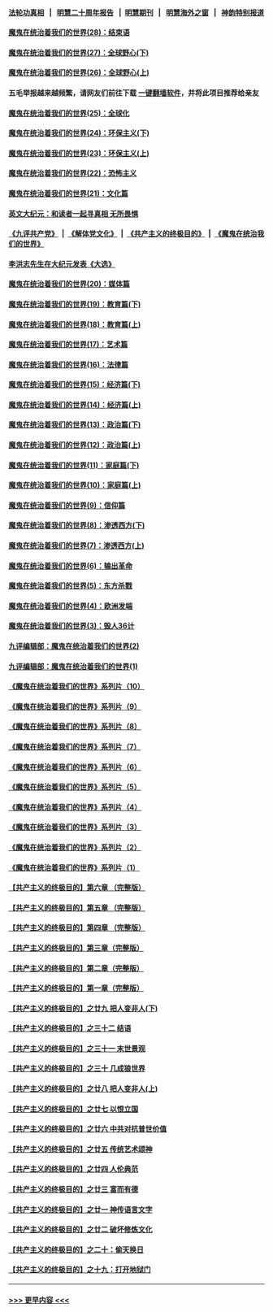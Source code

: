 #### [法轮功真相](https://github.com/gfw-breaker/truth/blob/master/README.md?t=0) &nbsp;&nbsp;|&nbsp;&nbsp; [明慧二十周年报告](https://github.com/gfw-breaker/mh-reports/blob/master/README.md?t=0) &nbsp;&nbsp;|&nbsp;&nbsp;[明慧期刊](https://github.com/gfw-breaker/mh-qikan) &nbsp;&nbsp;|&nbsp;&nbsp; [明慧海外之窗](https://github.com/gfw-breaker/mh-news/blob/master/README.md?t=0) &nbsp;&nbsp;|&nbsp;&nbsp; [神韵特别报道](https://github.com/gfw-breaker/mh-news/blob/master/shenyun.md?t=0)
#### [魔鬼在统治着我们的世界(28)：结束语](../pages/nsc422/n10936246.md?t=06162352) 
#### [魔鬼在统治着我们的世界(27)：全球野心(下)](../pages/nsc422/n10928319.md?t=06162352) 
#### [魔鬼在统治着我们的世界(26)：全球野心(上)](../pages/nsc422/n10900318.md?t=06162352) 
#### 五毛举报越来越频繁，请网友们前往下载 [一键翻墙软件](https://github.com/gfw-breaker/ssr-accounts)，并将此项目推荐给亲友
#### [魔鬼在统治着我们的世界(25)：全球化](../pages/nsc422/n10788205.md?t=06162352) 
#### [魔鬼在统治着我们的世界(24)：环保主义(下)](../pages/nsc422/n10695307.md?t=06162352) 
#### [魔鬼在统治着我们的世界(23)：环保主义(上)](../pages/nsc422/n10688613.md?t=06162352) 
#### [魔鬼在统治着我们的世界(22)：恐怖主义](../pages/nsc422/n10614727.md?t=06162352) 
#### [魔鬼在统治着我们的世界(21)：文化篇](../pages/nsc422/n10597706.md?t=06162352) 
#### [英文大纪元：和读者一起寻真相 无所畏惧](../pages/nsc422/n12542027.md?t=06162352) 
#### [《九评共产党》](https://github.com/begood0513/9ping.md/blob/master/README.md) &nbsp;|&nbsp; [《解体党文化》](../../../../jtdwh.md/blob/master/README.md)  &nbsp;|&nbsp; [《共产主义的终极目的》](../../../../gczydzjmd.md/blob/master/README.md) &nbsp;|&nbsp; [《魔鬼在统治我们的世界》](../../../../mgztzwmdsj.md/blob/master/README.md) 
#### [李洪志先生在大纪元发表《大选》](../pages/nsc422/n12534746.md?t=06162352) 
#### [魔鬼在统治着我们的世界(20)：媒体篇](../pages/nsc422/n10586579.md?t=06162352) 
#### [魔鬼在统治着我们的世界(19)：教育篇(下)](../pages/nsc422/n10564808.md?t=06162352) 
#### [魔鬼在统治着我们的世界(18)：教育篇(上)](../pages/nsc422/n10526970.md?t=06162352) 
#### [魔鬼在统治着我们的世界(17)：艺术篇](../pages/nsc422/n10499093.md?t=06162352) 
#### [魔鬼在统治着我们的世界(16)：法律篇](../pages/nsc422/n10485969.md?t=06162352) 
#### [魔鬼在统治着我们的世界(15)：经济篇(下)](../pages/nsc422/n10469975.md?t=06162352) 
#### [魔鬼在统治着我们的世界(14)：经济篇(上)](../pages/nsc422/n10457370.md?t=06162352) 
#### [魔鬼在统治着我们的世界(13)：政治篇(下)](../pages/nsc422/n10448270.md?t=06162352) 
#### [魔鬼在统治着我们的世界(12)：政治篇(上)](../pages/nsc422/n10444576.md?t=06162352) 
#### [魔鬼在统治着我们的世界(11)：家庭篇(下)](../pages/nsc422/n10440961.md?t=06162352) 
#### [魔鬼在统治着我们的世界(10)：家庭篇(上)](../pages/nsc422/n10435448.md?t=06162352) 
#### [魔鬼在统治着我们的世界(9)：信仰篇](../pages/nsc422/n10432159.md?t=06162352) 
#### [魔鬼在统治着我们的世界(8)：渗透西方(下)](../pages/nsc422/n10429603.md?t=06162352) 
#### [魔鬼在统治着我们的世界(7)：渗透西方(上)](../pages/nsc422/n10426013.md?t=06162352) 
#### [魔鬼在统治着我们的世界(6)：输出革命](../pages/nsc422/n10421536.md?t=06162352) 
#### [魔鬼在统治着我们的世界(5)：东方杀戮](../pages/nsc422/n10417707.md?t=06162352) 
#### [魔鬼在统治着我们的世界(4)：欧洲发端](../pages/nsc422/n10414890.md?t=06162352) 
#### [魔鬼在统治着我们的世界(3)：毁人36计](../pages/nsc422/n10411583.md?t=06162352) 
#### [九评编辑部：魔鬼在统治着我们的世界(2)](../pages/nsc422/n10410036.md?t=06162352) 
#### [九评编辑部：魔鬼在统治着我们的世界(1)](../pages/nsc422/n10406825.md?t=06162352) 
#### [《魔鬼在统治着我们的世界》系列片（10）](../pages/nsc422/n12292670.md?t=06162352) 
#### [《魔鬼在统治着我们的世界》系列片（9）](../pages/nsc422/n12290859.md?t=06162352) 
#### [《魔鬼在统治着我们的世界》系列片（8）](../pages/nsc422/n12287445.md?t=06162352) 
#### [《魔鬼在统治着我们的世界》系列片（7）](../pages/nsc422/n12283425.md?t=06162352) 
#### [《魔鬼在统治着我们的世界》系列片（6）](../pages/nsc422/n12282314.md?t=06162352) 
#### [《魔鬼在统治着我们的世界》系列片（5）](../pages/nsc422/n12281419.md?t=06162352) 
#### [《魔鬼在统治着我们的世界》系列片（4）](../pages/nsc422/n12274024.md?t=06162352) 
#### [《魔鬼在统治着我们的世界》系列片（3）](../pages/nsc422/n12271322.md?t=06162352) 
#### [《魔鬼在统治着我们的世界》系列片（2）](../pages/nsc422/n12269049.md?t=06162352) 
#### [《魔鬼在统治着我们的世界》系列片（1）](../pages/nsc422/n12267575.md?t=06162352) 
#### [【共产主义的终极目的】第六章 （完整版）](../pages/nsc422/n11428913.md?t=06162352) 
#### [【共产主义的终极目的】第五章 （完整版）](../pages/nsc422/n11428912.md?t=06162352) 
#### [【共产主义的终极目的】第四章 （完整版）](../pages/nsc422/n11428907.md?t=06162352) 
#### [【共产主义的终极目的】第三章（完整版）](../pages/nsc422/n11428848.md?t=06162352) 
#### [【共产主义的终极目的】第二章（完整版）](../pages/nsc422/n11428831.md?t=06162352) 
#### [【共产主义的终极目的】第一章（完整版）](../pages/nsc422/n11417651.md?t=06162352) 
#### [【共产主义的终极目的】之廿九 把人变非人(下)](../pages/nsc422/n11344140.md?t=06162352) 
#### [【共产主义的终极目的】之三十二 结语](../pages/nsc422/n11360535.md?t=06162352) 
#### [【共产主义的终极目的】之三十一 末世景观](../pages/nsc422/n11351129.md?t=06162352) 
#### [【共产主义的终极目的】之三十 几成狼世界](../pages/nsc422/n11348280.md?t=06162352) 
#### [【共产主义的终极目的】之廿八 把人变非人(上)](../pages/nsc422/n11340492.md?t=06162352) 
#### [【共产主义的终极目的】之廿七 以恨立国](../pages/nsc422/n11336944.md?t=06162352) 
#### [【共产主义的终极目的】之廿六 中共对抗普世价值](../pages/nsc422/n11324785.md?t=06162352) 
#### [【共产主义的终极目的】之廿五 传统艺术颂神](../pages/nsc422/n11296396.md?t=06162352) 
#### [【共产主义的终极目的】之廿四 人伦典范](../pages/nsc422/n11296397.md?t=06162352) 
#### [【共产主义的终极目的】之廿三 富而有德](../pages/nsc422/n11283598.md?t=06162352) 
#### [【共产主义的终极目的】之廿一 神传语言文字](../pages/nsc422/n11263265.md?t=06162352) 
#### [【共产主义的终极目的】之廿二 破坏修炼文化](../pages/nsc422/n11245728.md?t=06162352) 
#### [【共产主义的终极目的】之二十：偷天换日](../pages/nsc422/n11238846.md?t=06162352) 
#### [【共产主义的终极目的】之十九：打开地狱门](../pages/nsc422/n11206376.md?t=06162352) 

----
#### [ >>> 更早内容 <<< ](../indexes/nsc422-earlier.md)
